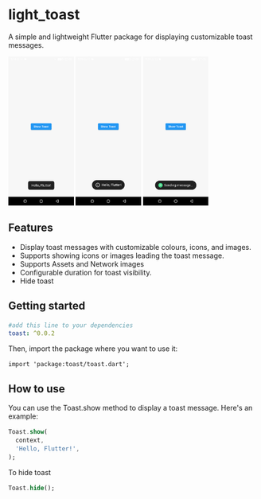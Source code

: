 # light_toast

A simple and lightweight Flutter package for displaying customizable toast messages.

<img src="https://github.com/Anees7757/light_toast/blob/master/assets/images/img1.png" height="300">
<img src="https://github.com/Anees7757/light_toast/blob/master/assets/images/img2.png" height="300">
<img src="https://github.com/Anees7757/light_toast/blob/master/assets/images/img3.png" height="300">


## Features

- Display toast messages with customizable colours, icons, and images.
- Supports showing icons or images leading the toast message.
- Supports Assets and Network images
- Configurable duration for toast visibility.
- Hide toast

## Getting started

```yaml
#add this line to your dependencies
toast: ^0.0.2
```
Then, import the package where you want to use it:
```
import 'package:toast/toast.dart';
```

## How to use

You can use the Toast.show method to display a toast message. Here's an example:
```dart
Toast.show(
  context,
  'Hello, Flutter!',
);
```

To hide toast
```dart
Toast.hide();
```
